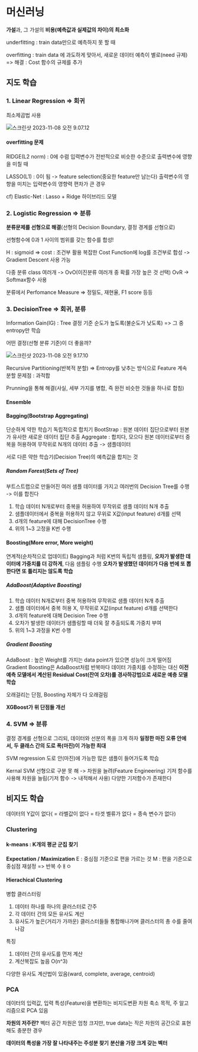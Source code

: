 # 머신러닝

**가설**과, 그 가설의 **비용(예측값과 실제값의 차이)의 최소화**

underfitting : train data만으로 예측하지 못 할 때

overfitting : train data 에 과도하게 맞아서, 새로운 데이터 예측이 별로(need 규제)
=> 해결 : Cost 함수의 규제를 추가



## 지도 학습

### 1. Linear Regression => 회귀

최소제곱법 사용

![스크린샷 2023-11-08 오전 9.07.12](https://p.ipic.vip/io22oi.png)

#### overfitting 문제

RIDGE(L2 norm) : 0에 수렴
입력변수가 전반적으로 비슷한 수준으로 출력변수에 영향을 미칠 때

LASSO(L1) : 0이 됨 -> feature selection(중요한 feature만 남는다)
출력변수의 영향을 미치는 입력변수의 영향력 편차가 큰 경우

cf) Elastic-Net : Lasso + Ridge 하이브리드 모델



### 2. Logistic Regression => 분류

**분류문제를 선형으로 해결**(선형의 Decision Boundary, 결정 경계를 선형으로)

선형함수에 0과 1 사이의 범위를 갖는 함수를 합성!

H : sigmoid => cost : 조건부 활용
복잡한 Cost Function에 log를 조건부로 합성 -> Gradient Descent 사용 가능

다중 분류
class 여러개 -> OvO(이진분류 여러개 중 확률 가장 높은 것 선택)
OvR -> Softmax함수 사용

분류에서 Perfomance Measure => 정밀도, 재현율, F1 score 등등



### 3. DecisionTree => 회귀, 분류

Information Gain(IG) : Tree 결정 기준
순도가 높도록(불순도가 낮도록) => 그 중 entropy만 학습

어떤 결정(선형 분류 기준)이 더 좋을까?

![스크린샷 2023-11-08 오전 9.17.10](https://p.ipic.vip/jd45qv.png)

Recursive Partitioning(반복적 분할) => Entropy를 낮추는 방식으로  Feature 계속 분할
문제점 : 과적합

Prunning을 통해 해결(사실, 세부 가지를 병합, 즉 완전 비슷한 것들을 하나로 합침)



#### Ensemble

#### **Bagging(Bootstrap Aggregating)**

단순하게 약한 학습기 독립적으로 합치기
BootStrap : 원본 데이터 집단으로부터 원본가 유사한 새로운 데이터 집단 추출
Aggregate : 합치다, 모으다
원본 데이터로부터 중복을 허용하여 무작위로 N개의 데이터 추출 -> 샘플데이터

서로 다른 약한 학습기(Decision Tree)의 예측값을 합치는 것

##### **Random Forest(Sets of Tree)**

부트스트랩으로 만들어진 여러 샘플 데이터를 가지고 여러번의 Decision Tree를 수행 -> 이를 합친다

1. 학습 데이터 N개로부터 중복을 허용하여 무작위로 샘플 데이터 N개 추출
2. 샘플데이터에서 중복을 허용하지 않고 무위로 X값(input feature) d개를 선택
3. d개의 feature에 대해 DecisionTree 수행
4. 위의 1~3 고정을 K번 수행

#### **Boosting**(More error, More weight)

연계적(순차적으로 업데이트)
Bagging과 처럼 K번의 독립적 샘플링, **오차가 발생한 데이터에 가중치를 더 강하게**, 다음 샘플링 수행
**오차가 발생했던 데이터가 다음 번에 또 뽑한다면 또 틀리지는 않도록 학습**



##### **AdaBoost(Adaptive Boosting)**

1. 학습 데이터 N개로부터 중복 허용하여 무작위로 샘플 데이터 N개 추출
2. 샘플 데이터에서 중복 허용 X, 무작위로 X값(input feature) d개를 선택한다
3. d개의 feature에 대해 Decision Tree 수행
4. 오차가 발생한 데이터가 샘플링할 때 더욱 잘 추출되도록 가중치 부여
5. 위의 1~3 과정을 K번 수행

##### Gradient Boosting

AdaBoost : 높은  Weight를 가지는 data point가 있으면 성능이 크게 떨어짐
Gradient Boosting은 AdaBoost처럼 반복마다 데이터 가중치를 수정하는 대신
**이전 예측 모델에서 계산된 Residual Cost(잔여 오차)를 경사하강법으로 새로운 예층 모델 학습**

오래걸리는 단점, Boosting 자체가 다 오래걸림

**XGBoost가 위 단점들 개선**



### 4. SVM => 분류

결정 경계를 선형으로 그리되, 데이터와 선분의 폭을 크게 하자
**일정한 마진 오류 안에서, 두 클래스 간의 도로 폭(마진)이 가능한 최대**

SVM regression
도로 안(마진)에 가능한 많은 샘플이 들어가도록 학습

Kernal SVM
선형으로 구분 못 해 -> 차원을 늘려(Feature Engineering)
기저 함수를 사용해 차원을 늘림(기저 함수 -> 내적해서 사용)
다양한 기저함수가 존재한다



## 비지도 학습

데이터의 Y값이 없다( = 라벨값이 없다 = 타겟 벨류가 없다 = 종속 변수가 없다)

### Clustering

#### k-means : K개의 평균 군집 찾기

**Expectation / Maximization**
E : 중심점 기준으로 편을 가르는 것
M : 편을 기준으로 중심점 재설정 => 반복 수ㅐㅇ



#### Hierachical Clustering

병합 클러스터링

1. 데이터 하나를 하나의 클러스터로 간주
2. 각 데이터 간의 모든 유사도 계산
3. 유사도가 높은(거리가 가까운) 클러스터들들 통합해나가며 클러스터의 총 수를 줄여나감

특징

1. 데이터 간의 유사도를 먼저 계산
2. 계산복잡도 높음 O(n^3)

다양한 유사도 계산법이 있음(ward, complete, average, centroid)



### PCA

데이터의 입력값, 입력 특성(Feature)을 변환하는 비지도변환
차원 축소 목적, 주 알고리즘으로 PCA 있음

**차원의 저주란?**
벡터 공간 차원은 엄청 크지만, true data는 작은 차원의 공간으로 표현해도 충분한 경우

**데이터의 특성을 가장 잘 나타내주는 주성분 찾기**
**분산을 가장 크게 갖는 벡터**
